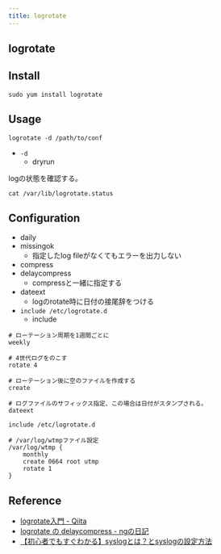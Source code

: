 ```yaml
---
title: logrotate
---
```


## logrotate

## Install

```
sudo yum install logrotate
```


## Usage

```
logrotate -d /path/to/conf
```

* `-d`
    * dryrun

logの状態を確認する。

```
cat /var/lib/logrotate.status
```

## Configuration

* daily
* missingok
    * 指定したlog fileがなくてもエラーを出力しない
* compress
* delaycompress
    * compressと一緒に指定する
* dateext
    * logのrotate時に日付の接尾辞をつける
* `include /etc/logrotate.d`
    * include

```
# ローテーション周期を1週間ごとに
weekly

# 4世代ログをのこす
rotate 4

# ローテーション後に空のファイルを作成する
create

# ログファイルのサフィックス指定、この場合は日付がスタンプされる。
dateext

include /etc/logrotate.d

# /var/log/wtmpファイル設定
/var/log/wtmp {
    monthly
    create 0664 root utmp
    rotate 1
}
```


## Reference
* [logrotate入門 - Qiita](http://qiita.com/zom/items/c72c7bac63462225971b)
* [logrotate の delaycompress - ngの日記](http://ngyuki.hatenablog.com/entry/20111205/p1)
* [【初心者でもすぐわかる】syslogとは？とsyslogの設定方法](https://eng-entrance.com/linux-log-syslog)


